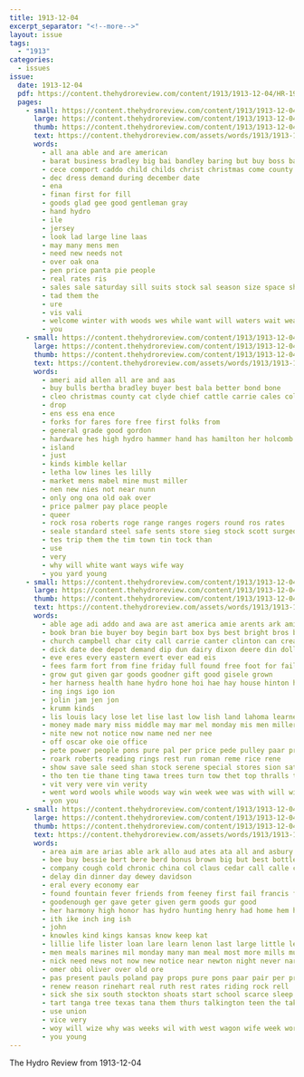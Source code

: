 ```yaml
---
title: 1913-12-04
excerpt_separator: "<!--more-->"
layout: issue
tags:
  - "1913"
categories:
  - issues
issue:
  date: 1913-12-04
  pdf: https://content.thehydroreview.com/content/1913/1913-12-04/HR-1913-12-04.pdf
  pages:
    - small: https://content.thehydroreview.com/content/1913/1913-12-04/small/HR-1913-12-04-01.jpg
      large: https://content.thehydroreview.com/content/1913/1913-12-04/large/HR-1913-12-04-01.jpg
      thumb: https://content.thehydroreview.com/content/1913/1913-12-04/thumbnails/HR-1913-12-04-01.jpg
      text: https://content.thehydroreview.com/assets/words/1913/1913-12-04/HR-1913-12-04-01.txt
      words:
        - all ana able and are american
        - barat business bradley big bai bandley baring but buy boss bae brad boys blank
        - cece comport caddo child childs christ christmas come county como choice cotton coats creed
        - dec dress demand during december date
        - ena
        - finan first for fill
        - goods glad gee good gentleman gray
        - hand hydro
        - ile
        - jersey
        - look lad large line laas
        - may many mens men
        - need new needs not
        - over oak ona
        - pen price panta pie people
        - real rates ris
        - sales sale saturday sill suits stock sal season size space show
        - tad them the
        - ure
        - vis vali
        - welcome winter with woods wes while want will waters wait wear
        - you
    - small: https://content.thehydroreview.com/content/1913/1913-12-04/small/HR-1913-12-04-02.jpg
      large: https://content.thehydroreview.com/content/1913/1913-12-04/large/HR-1913-12-04-02.jpg
      thumb: https://content.thehydroreview.com/content/1913/1913-12-04/thumbnails/HR-1913-12-04-02.jpg
      text: https://content.thehydroreview.com/assets/words/1913/1913-12-04/HR-1913-12-04-02.txt
      words:
        - ameri aid allen all are and aas
        - buy bulls bertha bradley buyer best bala better bond bone
        - cleo christmas county cat clyde chief cattle carrie cales collins choice
        - drop
        - ens ess ena ence
        - forks for fares fore free first folks from
        - general grade good gordon
        - hardware hes high hydro hammer hand has hamilton her holcomb
        - island
        - just
        - kinds kimble kellar
        - letha low lines les lilly
        - market mens mabel mine must miller
        - nen new nies not near nunn
        - only ong ona old oak over
        - price palmer pay place people
        - queer
        - rock rosa roberts roge range ranges rogers round ros rates
        - seale standard steel safe sents store sieg stock scott surgeon set silos stand sale strength stoves santa
        - tes trip them the tim town tin tock than
        - use
        - very
        - why will white want ways wife way
        - you yard young
    - small: https://content.thehydroreview.com/content/1913/1913-12-04/small/HR-1913-12-04-03.jpg
      large: https://content.thehydroreview.com/content/1913/1913-12-04/large/HR-1913-12-04-03.jpg
      thumb: https://content.thehydroreview.com/content/1913/1913-12-04/thumbnails/HR-1913-12-04-03.jpg
      text: https://content.thehydroreview.com/assets/words/1913/1913-12-04/HR-1913-12-04-03.txt
      words:
        - able age adi addo and awa are ast america amie arents ark amine apolo
        - book bran bie buyer boy begin bart box bys best bright bros brought brother big bear bas buy both barber but
        - church campbell char city call carrie canter clinton can cream christmas clark corn cee clear
        - dick date dee depot demand dip dun dairy dixon deere din doll day
        - eve eres every eastern evert ever ead eis
        - fees farm fort from fine friday full found free foot for fail
        - grow gut given gar goods goodner gift good gisele grown
        - her harness health hane hydro hone hoi hae hay house hinton henke heston haw how haren has hey hoe heal home
        - ing ings igo ion
        - jolin jam jen jon
        - krumm kinds
        - lis louis lacy lose let lise last low lish land lahoma learned live
        - money made mary miss middle may mar mel monday mis men miller mew market mer main much
        - nite new not notice now name ned ner nee
        - off oscar oke oie office
        - pete power people pons pure pal per price pede pulley paar proper pies part pay porter petty pace peach pry pop pil
        - roark roberts reading rings rest run roman reme rice rene
        - show save sale seed shan stock serene special stores sion saturday size speed season see shows south set street stork siege solid sow sell sutton spor shell sia samo sales settle shorts srey sis saben stark
        - tho ten tie thane ting tawa trees turn tow thet top thralls tes tom taken trom tell tous thy toher them thie then town tree the
        - vit very vere vin verity
        - went word wools while woods way win week wee was with will wife want williams work ways winter west weatherford
        - yon you
    - small: https://content.thehydroreview.com/content/1913/1913-12-04/small/HR-1913-12-04-04.jpg
      large: https://content.thehydroreview.com/content/1913/1913-12-04/large/HR-1913-12-04-04.jpg
      thumb: https://content.thehydroreview.com/content/1913/1913-12-04/thumbnails/HR-1913-12-04-04.jpg
      text: https://content.thehydroreview.com/assets/words/1913/1913-12-04/HR-1913-12-04-04.txt
      words:
        - area aim are arias able ark allo aud ates ata all and asbury age alien
        - bee buy bessie bert bere berd bonus brown big but best bottle ban bure
        - company cough cold chronic china col claus cedar call calle come can count city candy cid class curt chas canyon chalmers christmas
        - delay din dinner day dewey davidson
        - eral every economy ear
        - found fountain fever friends from feeney first fail francis fint fort for fost fresh folks farm
        - goodenough ger gave geter given germ goods gur good
        - her harmony high honor has hydro hunting henry had home hem hud hol hour hope horse him hoon hinton how hair herb henderson
        - ith ike inch ing ish
        - john
        - knowles kind kings kansas know keep kat
        - lillie life lister loan lare learn lenon last large little less like lung
        - men meals marines mil monday many man meal most more mills much money morgan mile mans made miller males mares market
        - nick need news not now new notice near newton night never nara
        - omer obi oliver over old ore
        - pas present pauls poland pay props pure pons paar pair per president pou powder pleasant
        - renew reason rinehart real ruth rest rates riding rock rell
        - sick she six south stockton shoats start school scarce sleep see signs santa stewart serpe say sale special strike seed smith sarah stein sun sell street sunday
        - tart tanga tree texas tana them thurs talkington teen the take tut tuck times till terhune than then
        - use union
        - vice very
        - woy will wize why was weeks wil with west wagon wife week world way work western well wie worst went want write while war
        - you young
---
```


The Hydro Review from 1913-12-04

<!--more-->

